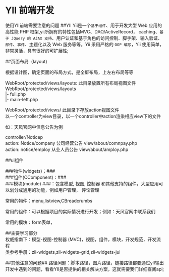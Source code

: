 YII 前端开发
============

使用YII前端需要注意的问题
##YII
Yii是一个`基于组件`、用于开发大型 Web 应用的 高性能 PHP 框架,yii所拥有的特性包括MVC、DAO/ActiveRecord，							caching、`基于 JQuery 的 AJAX 支持`、用户认证和基于角色的访问控制、脚手架、输入验证、`部件`、`事件`、主题化以及 Web 服务等等。Yii 采用严格的 `OOP 编写`，Yii 使用简单，非常灵活，具有很好的可扩展性;


##页面布局（layout)

根据设计图，确定页面的布局方式，是全屏布局，上左右布局等等

WebRoot/protected/views/layouts: 此目录放置所有布局视图文件					
	WebRoot/protected/views/layouts								
		|- full.php  												
		|- main-left.php 

WebRoot/protected/views/        此目录下存放action视图文件																	
以一个controller为view目录，以一个controller中action渲染相应view下的文件

如：天风官网中信息公告为例																										

controller/Noticep																										
	action: Notice/company 	公司经营公告   	 view/about/comnpay.php															
	action:	notice/employ   从业人员公告   	 view/about/amploy.php 														


##ui组件																													

###物件(widgets)；###																											
###组件(CComponent)：###																												
###模块(module) ###：包含模型, 视图, 控制器 和其他支持的组件，大型应用可以划分成通用的功能，例如用户管理， 评论管理  																				

常用的物件：menu,listview,CBreadcrumbs  									

常用的组件：可以根据项目的实际情况进行开发；例如：天风官网中联系我们															

常用的模块：form表单，

##主要学习部分																														
权威指南下：模型-视图-控制器 (MVC)，视图，组件，模块，开发规范，开发流程																
类参考手册：zii-widgets,zii-widgets-grid,zii-widgets-jui

##其他注意的问题##
路径问题：脚本路径，图片路径，链接路径都要通过yII输出																			
开发中遇到的问题，看看YII是否提供的相关解决方案，这就需要我们详细查阅api;
